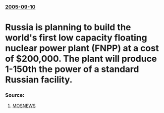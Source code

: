 ### [2005-09-10](/news/2005/09/10/index.md)

#  Russia is planning to build the world's first low capacity floating nuclear power plant (FNPP) at a cost of $200,000. The plant will produce 1-150th the power of a standard Russian facility. 




### Source:

1. [MOSNEWS](http://www.mosnews.com/money/2005/09/09/floatingnuclearplant.shtml)
